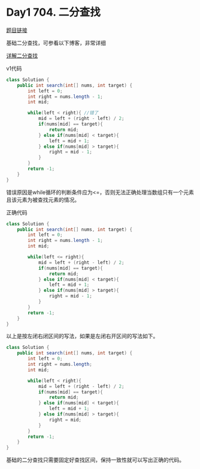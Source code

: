 # Day1 704. 二分查找

[题目链接](https://leetcode.cn/problems/binary-search/)

基础二分查找，可参看以下博客，非常详细

[详解二分查找](https://www.cnblogs.com/kyoner/p/11080078.html)

v1代码
```java
class Solution {
    public int search(int[] nums, int target) {
        int left = 0;
        int right = nums.length - 1;
        int mid;

        while(left < right){ //错了
            mid = left + (right - left) / 2;
            if(nums[mid] == target){
                return mid;
            } else if(nums[mid] < target){
                left = mid + 1;
            } else if(nums[mid] > target){
                right = mid - 1;
            }
        }
        return -1;
    }
}
```

错误原因是while循环的判断条件应为<=，否则无法正确处理当数组只有一个元素且该元素为被查找元素的情况。

正确代码
```java
class Solution {
    public int search(int[] nums, int target) {
        int left = 0;
        int right = nums.length - 1;
        int mid;

        while(left <= right){
            mid = left + (right - left) / 2;
            if(nums[mid] == target){
                return mid;
            } else if(nums[mid] < target){
                left = mid + 1;
            } else if(nums[mid] > target){
                right = mid - 1;
            }
        }
        return -1;
    }
}
```

以上是按左闭右闭区间的写法，如果是左闭右开区间的写法如下。

```java
class Solution {
    public int search(int[] nums, int target) {
        int left = 0;
        int right = nums.length;
        int mid;

        while(left < right){
            mid = left + (right - left) / 2;
            if(nums[mid] == target){
                return mid;
            } else if(nums[mid] < target){
                left = mid + 1;
            } else if(nums[mid] > target){
                right = mid;
            }
        }
        return -1;
    }
}
```

基础的二分查找只需要固定好查找区间，保持一致性就可以写出正确的代码。